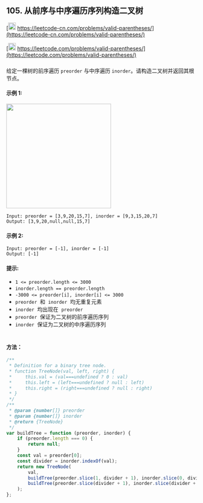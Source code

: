 ## 105. 从前序与中序遍历序列构造二叉树

[<img src="https://static.leetcode-cn.com/cn-mono-assets/production/assets/logo-dark-cn.c42314a8.svg" height="20" /> https://leetcode-cn.com/problems/valid-parentheses/](https://leetcode-cn.com/problems/valid-parentheses/)

[<img src="https://assets.leetcode.com/static_assets/public/webpack_bundles/images/logo-dark.e99485d9b.svg" height="20"/> https://leetcode.com/problems/valid-parentheses/](https://leetcode.com/problems/valid-parentheses/)

###

给定一棵树的前序遍历 `preorder` 与中序遍历 `inorder`。请构造二叉树并返回其根节点。

#### 示例 1:

<img src="https://assets.leetcode.com/uploads/2021/02/19/tree.jpg" width="277" />

```
Input: preorder = [3,9,20,15,7], inorder = [9,3,15,20,7]
Output: [3,9,20,null,null,15,7]
```

#### 示例 2:

```
Input: preorder = [-1], inorder = [-1]
Output: [-1]
```

#### 提示:

-   `1 <= preorder.length <= 3000`
-   `inorder.length == preorder.length`
-   `-3000 <= preorder[i], inorder[i] <= 3000`
-   `preorder`  和  `inorder`  均无重复元素
-   `inorder`  均出现在  `preorder`
-   `preorder`  保证为二叉树的前序遍历序列
-   `inorder`  保证为二叉树的中序遍历序列

#

#### 方法：

```js
/**
 * Definition for a binary tree node.
 * function TreeNode(val, left, right) {
 *     this.val = (val===undefined ? 0 : val)
 *     this.left = (left===undefined ? null : left)
 *     this.right = (right===undefined ? null : right)
 * }
 */
/**
 * @param {number[]} preorder
 * @param {number[]} inorder
 * @return {TreeNode}
 */
var buildTree = function (preorder, inorder) {
    if (preorder.length === 0) {
        return null;
    }
    const val = preorder[0];
    const divider = inorder.indexOf(val);
    return new TreeNode(
        val,
        buildTree(preorder.slice(1, divider + 1), inorder.slice(0, divider)),
        buildTree(preorder.slice(divider + 1), inorder.slice(divider + 1))
    );
};
```
